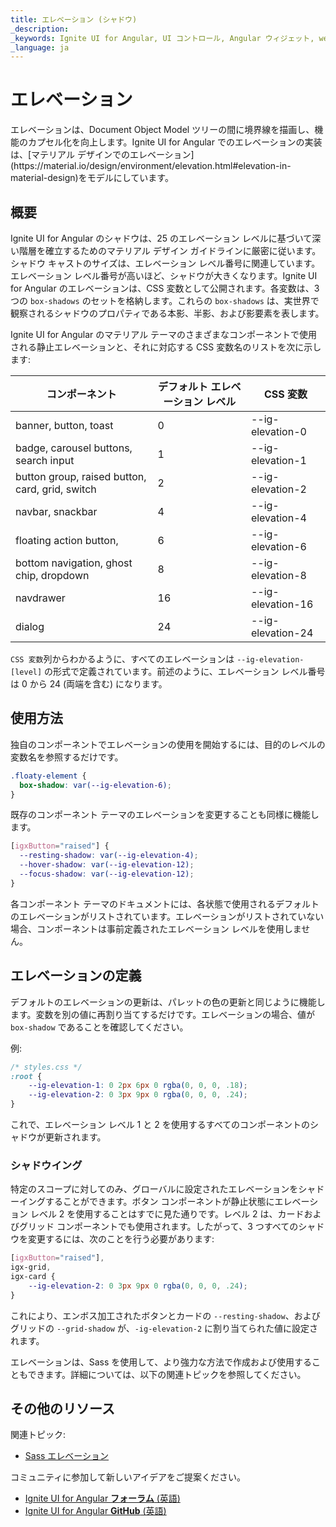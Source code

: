 ```yaml
---
title: エレベーション (シャドウ)
_description:
_keywords: Ignite UI for Angular, UI コントロール, Angular ウィジェット, web ウィジェット, UI ウィジェット, Angular, ネイティブ Angular コンポーネント スイート, ネイティブ Angular コントロール, ネイティブ Angular コンポーネント ライブラリ
_language: ja
---
```


# エレベーション

<p class="highlight">エレベーションは、Document Object Model ツリーの間に境界線を描画し、機能のカプセル化を向上します。Ignite UI for Angular でのエレベーションの実装は、[マテリアル デザインでのエレベーション](https://material.io/design/environment/elevation.html#elevation-in-material-design)をモデルにしています。</p>
<div class="divider"></div>

## 概要

Ignite UI for Angular のシャドウは、25 のエレベーション レベルに基づいて深い階層を確立するためのマテリアル デザイン ガイドラインに厳密に従います。シャドウ キャストのサイズは、エレベーション レベル番号に関連しています。エレベーション レベル番号が高いほど、シャドウが大きくなります。Ignite UI for Angular のエレベーションは、CSS 変数として公開されます。各変数は、3 つの `box-shadows` のセットを格納します。これらの `box-shadows` は、実世界で観察されるシャドウのプロパティである本影、半影、および影要素を表します。

Ignite UI for Angular のマテリアル テーマのさまざまなコンポーネントで使用される静止エレベーションと、それに対応する CSS 変数名のリストを次に示します:

| コンポーネント                                       | デフォルト エレベーション レベル | CSS 変数      |
| ----------------------------------------------- | ----------------------- | ------------------ |
| banner, button, toast                           | 0                       | --ig-elevation-0  |
| badge, carousel buttons, search input           | 1                       | --ig-elevation-1  |
| button group, raised button, card, grid, switch | 2                       | --ig-elevation-2  |
| navbar, snackbar                                | 4                       | --ig-elevation-4  |
| floating action button,                         | 6                       | --ig-elevation-6  |
| bottom navigation, ghost chip, dropdown         | 8                       | --ig-elevation-8  |
| navdrawer                                       | 16                      | --ig-elevation-16 |
| dialog                                          | 24                      | --ig-elevation-24 |

`CSS 変数`列からわかるように、すべてのエレベーションは `--ig-elevation-[level]` の形式で定義されています。前述のように、エレベーション レベル番号は 0 から 24 (両端を含む) になります。

## 使用方法

独自のコンポーネントでエレベーションの使用を開始するには、目的のレベルの変数名を参照するだけです。

```css
.floaty-element {
  box-shadow: var(--ig-elevation-6);
}
```

既存のコンポーネント テーマのエレベーションを変更することも同様に機能します。

```css
[igxButton="raised"] {
  --resting-shadow: var(--ig-elevation-4);
  --hover-shadow: var(--ig-elevation-12);
  --focus-shadow: var(--ig-elevation-12);
}
```

各コンポーネント テーマのドキュメントには、各状態で使用されるデフォルトのエレベーションがリストされています。エレベーションがリストされていない場合、コンポーネントは事前定義されたエレベーション レベルを使用しません。

## エレベーションの定義

デフォルトのエレベーションの更新は、パレットの色の更新と同じように機能します。変数を別の値に再割り当てするだけです。エレベーションの場合、値が `box-shadow` であることを確認してください。

例:

```css
/* styles.css */
:root {
    --ig-elevation-1: 0 2px 6px 0 rgba(0, 0, 0, .18);
    --ig-elevation-2: 0 3px 9px 0 rgba(0, 0, 0, .24);
}
```

これで、エレベーション レベル 1 と 2 を使用するすべてのコンポーネントのシャドウが更新されます。

### シャドウイング
特定のスコープに対してのみ、グローバルに設定されたエレベーションをシャドーイングすることができます。ボタン コンポーネントが静止状態にエレベーション レベル 2 を使用することはすでに見た通りです。レベル 2 は、カードおよびグリッド コンポーネントでも使用されます。したがって、3 つすべてのシャドウを変更するには、次のことを行う必要があります:
```css
[igxButton="raised"],
igx-grid,
igx-card {
    --ig-elevation-2: 0 3px 9px 0 rgba(0, 0, 0, .24);
}
```
これにより、エンボス加工されたボタンとカードの `--resting-shadow`、およびグリッドの `--grid-shadow` が、`-ig-elevation-2` に割り当てられた値に設定されます。

エレベーションは、Sass を使用して、より強力な方法で作成および使用することもできます。詳細については、以下の関連トピックを参照してください。

## その他のリソース

関連トピック:

- [Sass エレベーション](./sass/elevations.md)

コミュニティに参加して新しいアイデアをご提案ください。

* [Ignite UI for Angular **フォーラム** (英語)](https://www.infragistics.com/community/forums/f/ignite-ui-for-angular)
* [Ignite UI for Angular **GitHub** (英語)](https://github.com/IgniteUI/igniteui-angular)
